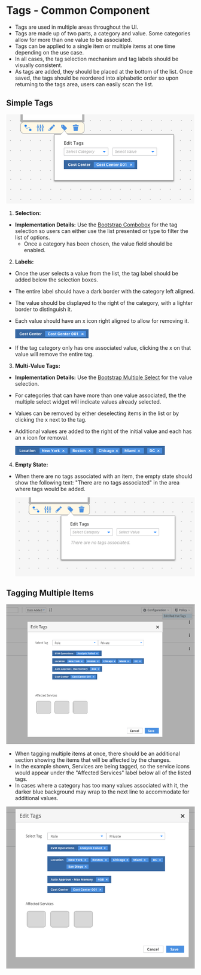 # Tags - Common Component
* Tags are used in multiple areas throughout the UI.
* Tags are made up of two parts, a category and value. Some categories allow for more than one value to be associated.  
* Tags can be applied to a single item or multiple items at one time depending on the use case.
* In all cases, the tag selection mechanism and tag labels should be visually consistent.
* As tags are added, they should be placed at the bottom of the list. Once saved, the tags should be reordered into alphabetic order so upon returning to the tags area, users can easily scan the list.

## Simple Tags
  ![Image of a Simple Tag.](img/SimpleTags-01.png)  

1. **Selection:**
* **Implementation Details:** Use the [Bootstrap Combobox](http://www.patternfly.org/pattern-library/widgets/#bootstrap-combobox) for the tag selection so users can either use the list presented or type to filter the list of options.
  * Once a category has been chosen, the value field should be enabled.

2. **Labels:**
  * Once the user selects a value from the list, the tag label should be added below the selection boxes.
  * The entire label should have a dark border with the category left aligned.
  * The value should be displayed to the right of the category, with a lighter border to distinguish it.
  * Each value should have an x icon right aligned to allow for removing it.

    ![Image of Label with a Single Value.](img/SingleValue.png)  
  * If the tag category only has one associated value, clicking the x on that value will remove the entire tag.  

3. **Multi-Value Tags:**   
  * **Implementation Details:** Use the [Bootstrap Multiple Select](http://www.patternfly.org/pattern-library/widgets/#bootstrap-select) for the value selection.
  * For categories that can have more than one value associated, the the multiple select widget will indicate values already selected.
  * Values can be removed by either deselecting items in the list or by clicking the x next to the tag.
  * Additional values are added to the right of the initial value and each has an x icon for removal.  

    ![Image of Label with Multiple Values.](img/MultiValue.png)  

4. **Empty State:**
  * When there are no tags associated with an item, the empty state should show the following text: "There are no tags associated" in the area where tags would be added.

    ![Image of a Simple Tag.](img/SimpleTags-Empty.png)  

## Tagging Multiple Items

  ![Image of Advanced Tags.](img/AdvancedTags-01.png)  

* When tagging multiple items at once, there should be an additional section showing the items that will be affected by the changes.
* In the example shown, Services are being tagged, so the service icons would appear under the "Affected Services" label below all of the listed tags.
* In cases where a category has too many values associated with it, the darker blue background may wrap to the next line to accommodate for additional values.

![Image of Advanced Tags.](img/AdvancedTags-02.png)  
